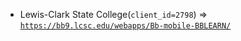  - Lewis-Clark State College(`client_id=2798`) => [`https://bb9.lcsc.edu/webapps/Bb-mobile-BBLEARN/`](https://bb9.lcsc.edu/webapps/Bb-mobile-BBLEARN/)
